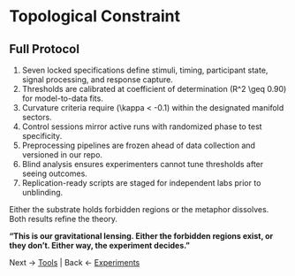 # Topological Constraint

## Full Protocol
1. Seven locked specifications define stimuli, timing, participant state, signal processing, and response capture.
2. Thresholds are calibrated at coefficient of determination \(R^2 \geq 0.90\) for model-to-data fits.
3. Curvature criteria require \(\kappa < -0.1\) within the designated manifold sectors.
4. Control sessions mirror active runs with randomized phase to test specificity.
5. Preprocessing pipelines are frozen ahead of data collection and versioned in our repo.
6. Blind analysis ensures experimenters cannot tune thresholds after seeing outcomes.
7. Replication-ready scripts are staged for independent labs prior to unblinding.

Either the substrate holds forbidden regions or the metaphor dissolves. Both results refine the theory.

**“This is our gravitational lensing. Either the forbidden regions exist, or they don’t. Either way, the experiment decides.”**

Next → [Tools](Tools.md) | Back ← [Experiments](Experiments.md)

